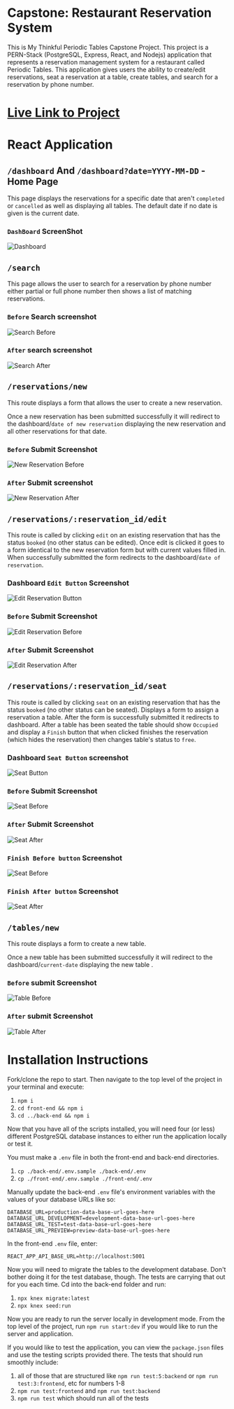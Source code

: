 # Capstone: Restaurant Reservation System

This is My Thinkful Periodic Tables Capstone Project. This project is a PERN-Stack (PostgreSQL, Express, React, and Nodejs) application that represents a reservation management system for a restaurant called Periodic Tables. This application gives users the ability to create/edit reservations, seat a reservation at a table, create tables, and search for a reservation by phone number.

# [Live Link to Project](https://forbes-frontend-app.herokuapp.com/dashboard)

# React Application

## `/dashboard` And `/dashboard?date=YYYY-MM-DD` - Home Page

This page displays the reservations for a specific date that aren't `completed` or `cancelled` as well as displaying all tables. The default date if no date is given is the current date.

### `DashBoard` ScreenShot

![Dashboard](./Final_Capstone_Screenshots/Dashboard.png)

## `/search`

This page allows the user to search for a reservation by phone number either partial or full phone number then shows a list of matching reservations.

### `Before` Search screenshot

![Search Before](./Final_Capstone_Screenshots/Search_before.png)

### `After` search screenshot

![Search After](./Final_Capstone_Screenshots/Search_after.png)

## `/reservations/new`

This route displays a form that allows the user to create a new reservation.

Once a new reservation has been submitted successfully it will redirect to the dashboard/`date of new reservation` displaying the new reservation and all other reservations for that date.

### `Before` Submit Screenshot

![New Reservation Before](./Final_Capstone_Screenshots/NewReservation_before.png)

### `After` Submit screenshot

![New Reservation After](./Final_Capstone_Screenshots/NewReservation_after.png)

## `/reservations/:reservation_id/edit`

This route is called by clicking `edit` on an existing reservation that has the status `booked` (no other status can be edited). Once edit is clicked it goes to a form identical to the new reservation form but with current values filled in. When successfully submitted the form redirects to the dashboard/`date of reservation`.

### Dashboard `Edit Button` Screenshot

![Edit Reservation Button](./Final_Capstone_Screenshots/EditButton.png)

### `Before` Submit Screenshot

![Edit Reservation Before](./Final_Capstone_Screenshots/EditReservation_before.png)

### `After` Submit Screenshot

![Edit Reservation After](./Final_Capstone_Screenshots/EditReservation_after.png)

## `/reservations/:reservation_id/seat`

This route is called by clicking `seat` on an existing reservation that has the status `booked` (no other status can be seated). Displays a form to assign a reservation a table. After the form is successfully submitted it redirects to dashboard. After a table has been seated the table should show `Occupied` and display a `Finish` button that when clicked finishes the reservation (which hides the reservation) then changes table's status to `free`.

### Dashboard `Seat Button` screenshot

![Seat Button](./Final_Capstone_Screenshots/SeatButton.png)

### `Before` Submit Screenshot

![Seat Before](./Final_Capstone_Screenshots/SeatFormBefore.png)

### `After` Submit Screenshot

![Seat After](./Final_Capstone_Screenshots/SeatFormAfter.png)

### `Finish Before button` Screenshot

![Seat Before](./Final_Capstone_Screenshots/FinishBefore.png)

### `Finish After button` Screenshot

![Seat After](./Final_Capstone_Screenshots/FinishAfter.png)

## `/tables/new`

This route displays a form to create a new table.

Once a new table has been submitted successfully it will redirect to the dashboard/`current-date` displaying the new table .

### `Before` submit Screenshot

![Table Before](./Final_Capstone_Screenshots/NewTableBefore.png)

### `After` submit Screenshot

![Table After](./Final_Capstone_Screenshots/NewTableAfter.png)


# Installation Instructions

Fork/clone the repo to start. Then navigate to the top level of the project in your terminal and execute:

1. `npm i`
2. `cd front-end && npm i`
3. `cd ../back-end && npm i`

Now that you have all of the scripts installed, you will need four (or less) different PostgreSQL database instances to either run the application locally or test it.

You must make a `.env` file in both the front-end and back-end directories.

1. `cp ./back-end/.env.sample ./back-end/.env`
2. `cp ./front-end/.env.sample ./front-end/.env`

Manually update the back-end `.env` file's environment variables with the values of your database URLs like so:

```
DATABASE_URL=production-data-base-url-goes-here
DATABASE_URL_DEVELOPMENT=development-data-base-url-goes-here
DATABASE_URL_TEST=test-data-base-url-goes-here
DATABASE_URL_PREVIEW=preview-data-base-url-goes-here
```

In the front-end `.env` file, enter:

```
REACT_APP_API_BASE_URL=http://localhost:5001
```

Now you will need to migrate the tables to the development database. Don't bother doing it for the test database, though. The tests are carrying that out for you each time. Cd into the back-end folder and run:

1. `npx knex migrate:latest`
2. `npx knex seed:run`

Now you are ready to run the server locally in development mode. From the top level of the project, run `npm run start:dev` if you would like to run the server and application.

If you would like to test the application, you can view the `package.json` files and use the testing scripts provided there. The tests that should run smoothly include:

1. all of those that are structured like `npm run test:5:backend` or `npm run test:3:frontend`, etc for numbers 1-8
2. `npm run test:frontend` and `npm run test:backend`
3. `npm run test` which should run all of the tests